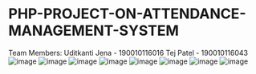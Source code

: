 # PHP-PROJECT-ON-ATTENDANCE-MANAGEMENT-SYSTEM
Team Members:
Uditkanti Jena - 190010116016
Tej Patel - 190010116043
![image](https://user-images.githubusercontent.com/69725460/136191039-9582dfcc-23cb-4ff9-8b32-ba04d238a06c.png)
![image](https://user-images.githubusercontent.com/69725460/136191136-c3d1f88d-ef00-4ca5-b939-93eb2842644a.png)
![image](https://user-images.githubusercontent.com/69725460/136191170-d5b21e10-42ec-401d-ae92-cbf5b4280a5a.png)
![image](https://user-images.githubusercontent.com/69725460/136191197-9158e10b-0a82-45ac-9e31-77a18f4e4e18.png)
![image](https://user-images.githubusercontent.com/69725460/136191230-52628a66-46f2-442b-b06c-6395c7ed0ac1.png)
![image](https://user-images.githubusercontent.com/69725460/136191292-94d72d49-1a96-42ee-b468-6ae82eba2141.png)
![image](https://user-images.githubusercontent.com/69725460/136191316-21e16e80-142b-4a49-9129-a60e8bf60e04.png)
![image](https://user-images.githubusercontent.com/69725460/136191331-2eb77fa2-a923-475b-b741-30b53f55231d.png)
